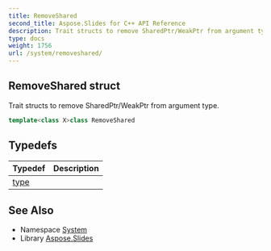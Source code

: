 ```yaml
---
title: RemoveShared
second_title: Aspose.Slides for C++ API Reference
description: Trait structs to remove SharedPtr/WeakPtr from argument type.
type: docs
weight: 1756
url: /system/removeshared/
---
```

## RemoveShared struct


Trait structs to remove SharedPtr/WeakPtr from argument type.

```cpp
template<class X>class RemoveShared
```

## Typedefs

| Typedef | Description |
| --- | --- |
| [type](./type/) |  |
## See Also

* Namespace [System](../)
* Library [Aspose.Slides](../../)